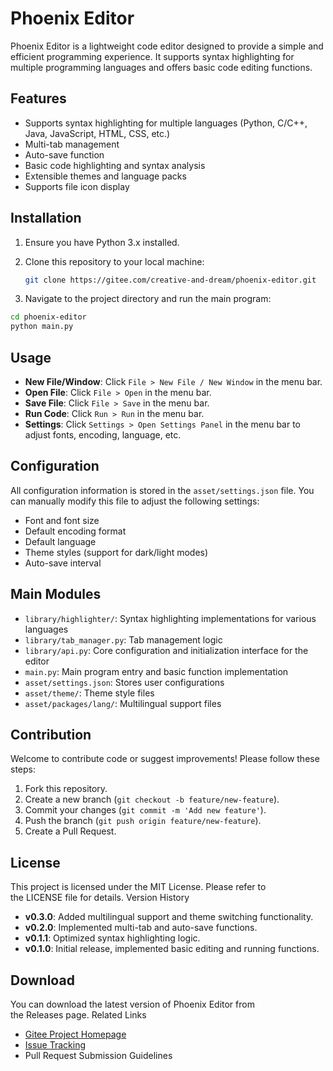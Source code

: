 Phoenix Editor
==============

Phoenix Editor is a lightweight code editor designed to provide a simple and efficient programming experience. It supports syntax highlighting for multiple programming languages and offers basic code editing functions.

## Features



* Supports syntax highlighting for multiple languages (Python, C/C++, Java, JavaScript, HTML, CSS, etc.)
* Multi-tab management
* Auto-save function
* Basic code highlighting and syntax analysis
* Extensible themes and language packs
* Supports file icon display

Installation
------------

1. Ensure you have Python 3.x installed.

2. Clone this repository to your local machine:
   
   ```bash
   git clone https://gitee.com/creative-and-dream/phoenix-editor.git
   ```

3. Navigate to the project directory and run the main program:

```bash
cd phoenix-editor
python main.py
```




## Usage

* **New File/Window**: Click `File > New File / New Window` in the menu bar.
* **Open File**: Click `File > Open` in the menu bar.
* **Save File**: Click `File > Save` in the menu bar.
* **Run Code**: Click `Run > Run` in the menu bar.
* **Settings**: Click `Settings > Open Settings Panel` in the menu bar to adjust fonts, encoding, language, etc.

Configuration
-------------

All configuration information is stored in the `asset/settings.json` file. You can manually modify this file to adjust the following settings:



* Font and font size
* Default encoding format
* Default language
* Theme styles (support for dark/light modes)
* Auto-save interval

Main Modules
------------

* `library/highlighter/`: Syntax highlighting implementations for various languages
* `library/tab_manager.py`: Tab management logic
* `library/api.py`: Core configuration and initialization interface for the editor
* `main.py`: Main program entry and basic function implementation
* `asset/settings.json`: Stores user configurations
* `asset/theme/`: Theme style files
* `asset/packages/lang/`: Multilingual support files

Contribution
------------

Welcome to contribute code or suggest improvements! Please follow these steps:



1. Fork this repository.
2. Create a new branch (`git checkout -b feature/new-feature`).
3. Commit your changes (`git commit -m 'Add new feature'`).
4. Push the branch (`git push origin feature/new-feature`).
5. Create a Pull Request.

License
-------

This project is licensed under the MIT License. Please refer to the LICENSE file for details.
Version History

* **v0.3.0**: Added multilingual support and theme switching functionality.
* **v0.2.0**: Implemented multi-tab and auto-save functions.
* **v0.1.1**: Optimized syntax highlighting logic.
* **v0.1.0**: Initial release, implemented basic editing and running functions.

Download
--------

You can download the latest version of Phoenix Editor from the Releases page.
Related Links

* [Gitee Project Homepage](https://gitee.com/creative-and-dream/phoenix-editor)
* [Issue Tracking](https://gitee.com/creative-and-dream/phoenix-editor/issues)
* Pull Request Submission Guidelines



